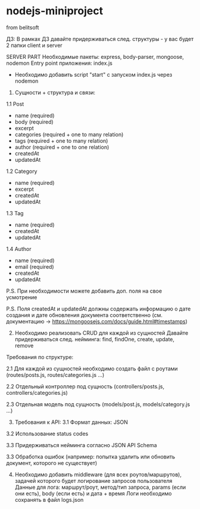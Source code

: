 # nodejs-miniproject
from belitsoft

ДЗ:
В рамках ДЗ давайте придерживаться след. структуры - у вас будет 2 папки client и server

SERVER PART
Необходимые пакеты: express, body-parser, mongoose, nodemon
Entry point приложения: index.js
+ Необходимо добавить script "start" c запуском index.js через nodemon

1. Сущности + структура и связи:

1.1 Post
- name (required)
- body (required)
- excerpt
- categories (required + one to many relation)
- tags (required + one to many relation)
- author (required + one to one relation)
- createdAt
- updatedAt

1.2 Category
- name (required)
- excerpt
- createdAt
- updatedAt

1.3 Tag
- name (required)
- createdAt
- updatedAt

1.4 Author
- name (required)
- email (required)
- createdAt
- updatedAt

P.S. При необходимости можете добавить доп. поля на свое усмотрение

P.S. Поля createdAt и updatedAt должны содержать информацию о дате создания и дате обновления документа соответственно
(см. документацию -> https://mongoosejs.com/docs/guide.html#timestamps)

2. Необходимо реализовать CRUD для каждой из сущностей
Давайте придерживаться след. нейминга: find, findOne, create, update, remove

Требования по структуре:

2.1 Для каждой из сущностей необходимо создать файл с роутами (routes/posts.js, routes/categories.js ...)

2.2 Отдельный контроллер под сущность (controllers/posts.js, controllers/categories.js)

2.3 Отдельная модель под сущность (models/post.js, models/category.js ...)

3. Требования к API:
3.1 Формат данных: JSON

3.2 Использование status codes

3.3 Придерживаться нейминга согласно JSON API Schema

3.3 Обработка ошибок
(например: попытка удалить или обновить документ, которого не существует)

4. Необходимо добавить middleware (для всех роутов/маршрутов), задачей которого будет логирование запросов пользователя
Данные для лога: маршрут/роут, метод/тип запроса, params (если они есть), body (если есть) и дата + время
Логи необходимо сохранять в файл logs.json
